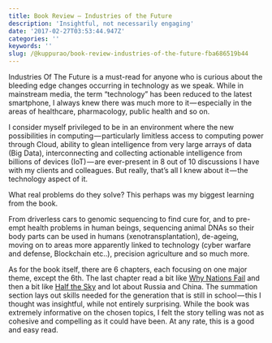 ```yaml
---
title: Book Review — Industries of the Future
description: 'Insightful, not necessarily engaging'
date: '2017-02-27T03:53:44.947Z'
categories: ''
keywords: ''
slug: /@kuppurao/book-review-industries-of-the-future-fba686519b44
---
```


Industries Of The Future is a must-read for anyone who is curious about the bleeding edge changes occurring in technology as we speak. While in mainstream media, the term “technology” has been reduced to the latest smartphone, I always knew there was much more to it — especially in the areas of healthcare, pharmacology, public health and so on.

I consider myself privileged to be in an environment where the new possibilities in computing — particularly limitless access to computing power through Cloud, ability to glean intelligence from very large arrays of data (Big Data), interconnecting and collecting actionable intelligence from billions of devices (IoT) — are ever-present in 8 out of 10 discussions I have with my clients and colleagues. But really, that’s all I knew about it — the technology aspect of it.

What real problems do they solve? This perhaps was my biggest learning from the book.

From driverless cars to genomic sequencing to find cure for, and to pre-empt health problems in human beings, sequencing animal DNAs so their body parts can be used in humans (xenotransplantation), de-ageing, moving on to areas more apparently linked to technology (cyber warfare and defense, Blockchain etc..), precision agriculture and so much more.

As for the book itself, there are 6 chapters, each focusing on one major theme, except the 6th. The last chapter read a bit like [Why Nations Fail](https://blog.kuppurao.com/book-review-why-nations-fail-fcb0f1ae65ea#.ll8hekfgq) and then a bit like [Half the Sky](https://blog.kuppurao.com/book-review-half-the-sky-9eab5047a028#.4x5j3tv0e) and lot about Russia and China. The summation section lays out skills needed for the generation that is still in school — this I thought was insightful, while not entirely surprising. While the book was extremely informative on the chosen topics, I felt the story telling was not as cohesive and compelling as it could have been. At any rate, this is a good and easy read.